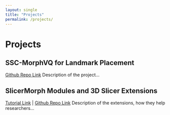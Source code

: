 ```yaml
---
layout: single
title: "Projects"
permalink: /projects/
---
```


# Projects

## SSC-MorphVQ for Landmark Placement
[Github Repo Link](#)
Description of the project...

## SlicerMorph Modules and 3D Slicer Extensions
[Tutorial Link](#) | [Github Repo Link](#)
Description of the extensions, how they help researchers...
